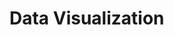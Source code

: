 # Data Visualization



<!--

------------------------------- in progress -------------------------------



Data vis

Data vis.
We provide a bar chart showing number of apps for players in a country. Modify it to show number of goals in a different country.
We provide scatter plot with shots on goal vs time played. Draw the plot again with your fake players. Draw plot with goals scored vs time played, maybe there is a trend there too. Draw plot with yellow cards vs shots on goal, would be interesting to see if players that foul also better scorers? Send your fun discoveries out to discord!


Show how to install matplotlib

Can show weather temperature over time

Show scatter plot with shots on goal vs time played. Should be a trend upwards, more time someone plays = more time for them to take shots. And can identify really good young players.




-->
